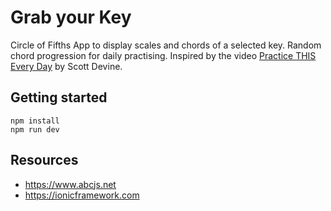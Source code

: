 # Grab your Key

Circle of Fifths App to display scales and chords of a selected key. Random chord progression for daily practising.
Inspired by the video [Practice THIS Every Day](https://scottsbasslessons.com/blog/practice-this-every-day) by Scott
Devine.

## Getting started

```
npm install
npm run dev
```

## Resources

- https://www.abcjs.net
- https://ionicframework.com
